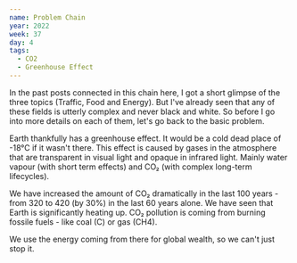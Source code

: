 ```yaml
---
name: Problem Chain
year: 2022
week: 37
day: 4
tags:
  - CO2
  - Greenhouse Effect
---
```


In the past posts connected in this chain here, I got a short glimpse of the
three topics (Traffic, Food and Energy). But I've already seen that any of these
fields is utterly complex and never black and white. So before I go into more
details on each of them, let's go back to the basic problem.

Earth thankfully has a greenhouse effect. It would be a cold dead place of -18°C
if it wasn't there. This effect is caused by gases in the atmosphere that are
transparent in visual light and opaque in infrared light. Mainly water vapour
(with short term effects) and CO₂ (with complex long-term lifecycles).

We have increased the amount of CO₂ dramatically in the last 100 years - from
320 to 420 (by 30%) in the last 60 years alone. We have seen that Earth is
significantly heating up. CO₂ pollution is coming from burning fossile fuels -
like coal (C) or gas (CH4).

We use the energy coming from there for global wealth, so we can't just stop it.
